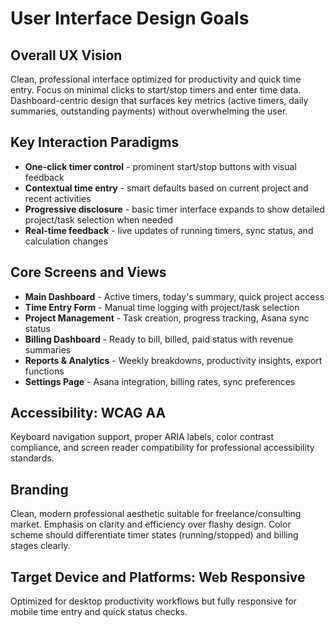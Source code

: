 # User Interface Design Goals

## Overall UX Vision

Clean, professional interface optimized for productivity and quick time entry. Focus on minimal clicks to start/stop timers and enter time data. Dashboard-centric design that surfaces key metrics (active timers, daily summaries, outstanding payments) without overwhelming the user.

## Key Interaction Paradigms

- **One-click timer control** - prominent start/stop buttons with visual feedback
- **Contextual time entry** - smart defaults based on current project and recent activities
- **Progressive disclosure** - basic timer interface expands to show detailed project/task selection when needed
- **Real-time feedback** - live updates of running timers, sync status, and calculation changes

## Core Screens and Views

- **Main Dashboard** - Active timers, today's summary, quick project access
- **Time Entry Form** - Manual time logging with project/task selection
- **Project Management** - Task creation, progress tracking, Asana sync status
- **Billing Dashboard** - Ready to bill, billed, paid status with revenue summaries
- **Reports & Analytics** - Weekly breakdowns, productivity insights, export functions
- **Settings Page** - Asana integration, billing rates, sync preferences

## Accessibility: WCAG AA

Keyboard navigation support, proper ARIA labels, color contrast compliance, and screen reader compatibility for professional accessibility standards.

## Branding

Clean, modern professional aesthetic suitable for freelance/consulting market. Emphasis on clarity and efficiency over flashy design. Color scheme should differentiate timer states (running/stopped) and billing stages clearly.

## Target Device and Platforms: Web Responsive

Optimized for desktop productivity workflows but fully responsive for mobile time entry and quick status checks.
